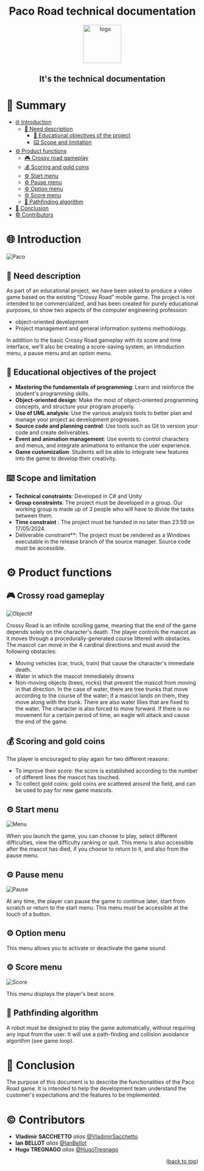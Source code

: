 <a name="readme-top"></a>

<div align="center" >
<h1 align="center">Paco Road technical documentation</h1>
 <img
      src="https://www.classicgaming.cc/classics/pac-man/images/icons/pac-man-512x512.png"
      alt="logo"
      width="100"
      height="100"
    />

<h2>It's the technical documentation</h2>
</div>

# :notebook_with_decorative_cover: Summary

- [:globe_with_meridians: Introduction](#globe_with_meridians-introduction)
  - [:book: Need description](#book-need-description)
    - [:dart: Educational objectives of the project](#dart-educational-objectives-of-the-project)
    - [:keyboard: Scope and limitation](#keyboard-scope-and-limitation)
- [:gear: Product functions](#gear-product-functions)
  - [:video_game: Crossy road gameplay](#video_game-crossy-road-gameplay)
  - [:moneybag: Scoring and gold coins](#moneybag-scoring-and-gold-coins)
  - [:gear: Start menu](#gear-start-menu)
  - [:gear: Pause menu](#gear-pause-menu)
  - [:gear: Option menu](#gear-option-menu)
  - [:gear: Score menu](#gear-score-menu)
  - [:robot: Pathfinding algorithm](#robot-pathfinding-algorithm)
- [:wave: Conclusion](#wave-conclusion)
- [:copyright: Contributors](#copyright-contributors)

# :globe_with_meridians: Introduction

![Paco](../Images/Paco_Crossy.png)

## :book: Need description

As part of an educational project, we have been asked to produce a video game based on the existing “Crossy Road” mobile game. The project is not intended to be commercialized, and has been created for purely educational purposes, to show two aspects of the computer engineering profession:

- object-oriented development
- Project management and general information systems methodology.

In addition to the basic Crossy Road gameplay with its score and time interface, we'll also be creating a score-saving system, an introduction menu, a pause menu and an option menu.

## :dart: Educational objectives of the project

- **Mastering the fundamentals of programming**: Learn and reinforce the student's programming skills.
- **Object-oriented design**: Make the most of object-oriented programming concepts, and structure your program properly.
- **Use of UML analysis**: Use the various analysis tools to better plan and manage your project as development progresses.
- **Source code and planning control**: Use tools such as Git to version your code and create deliverables.
- **Event and animation management**: Use events to control characters and menus, and integrate animations to enhance the user experience.
- **Game customization**: Students will be able to integrate new features into the game to develop their creativity.

## :keyboard: Scope and limitation

- **Technical constraints**: Developed in C# and Unity
- **Group constraints**: The project must be developed in a group. Our working group is made up of 3 people who will have to divide the tasks between them.
- **Time constraint** : The project must be handed in no later than 23:59 on 17/05/2024.
- Deliverable constraint\*\*: The project must be rendered as a Windows executable in the release branch of the source manager. Source code must be accessible.

# :gear: Product functions

## :video_game: Crossy road gameplay

![Objectif](../Images/Objectif.png)

Crossy Road is an infinite scrolling game, meaning that the end of the game depends solely on the character's death. The player controls the mascot as it moves through a procedurally-generated course littered with obstacles. The mascot can move in the 4 cardinal directions and must avoid the following obstacles:

- Moving vehicles (car, truck, train) that cause the character's immediate death.
- Water in which the mascot immediately drowns
- Non-moving objects (trees, rocks) that prevent the mascot from moving in that direction.
  In the case of water, there are tree trunks that move according to the course of the water; if a mascot lands on them, they move along with the trunk. There are also water lilies that are fixed to the water.
  The character is also forced to move forward. If there is no movement for a certain period of time, an eagle will attack and cause the end of the game.

## :moneybag: Scoring and gold coins

The player is encouraged to play again for two different reasons:

- To improve their score: the score is established according to the number of different lines the mascot has touched.
- To collect gold coins: gold coins are scattered around the field, and can be used to pay for new game mascots.

## :gear: Start menu

![Menu](../Images/Menu_principal.png)

When you launch the game, you can choose to play, select different difficulties, view the difficulty ranking or quit. This menu is also accessible after the mascot has died, if you choose to return to it, and also from the pause menu.

## :gear: Pause menu

![Pause](../Images/Pause.png)

At any time, the player can pause the game to continue later, start from scratch or return to the start menu. This menu must be accessible at the touch of a button.

## :gear: Option menu

This menu allows you to activate or deactivate the game sound.

## :gear: Score menu

![Score](../Images/Scoring_Board.png)

This menu displays the player's best score.

## :robot: Pathfinding algorithm

A robot must be designed to play the game automatically, without requiring any input from the user. It will use a path-finding and collision avoidance algorithm (see game loop).

# :wave: Conclusion

The purpose of this document is to describe the functionalities of the Paco Road game. It is intended to help the development team understand the customer's expectations and the features to be implemented.

# :copyright: Contributors

- **Vladimir SACCHETTO** _alias_ [@VladimirSacchetto](https://github.com/Vladimir9595)
- **Ian BELLOT** _alias_ [@IanBellot](https://github.com/ShortLegsFox)
- **Hugo TREGNAGO** _alias_ [@HugoTregnago](https://github.com/htregnagoCNAM)

<p align="right">(<a href="#readme-top">back to top</a>)</p>
